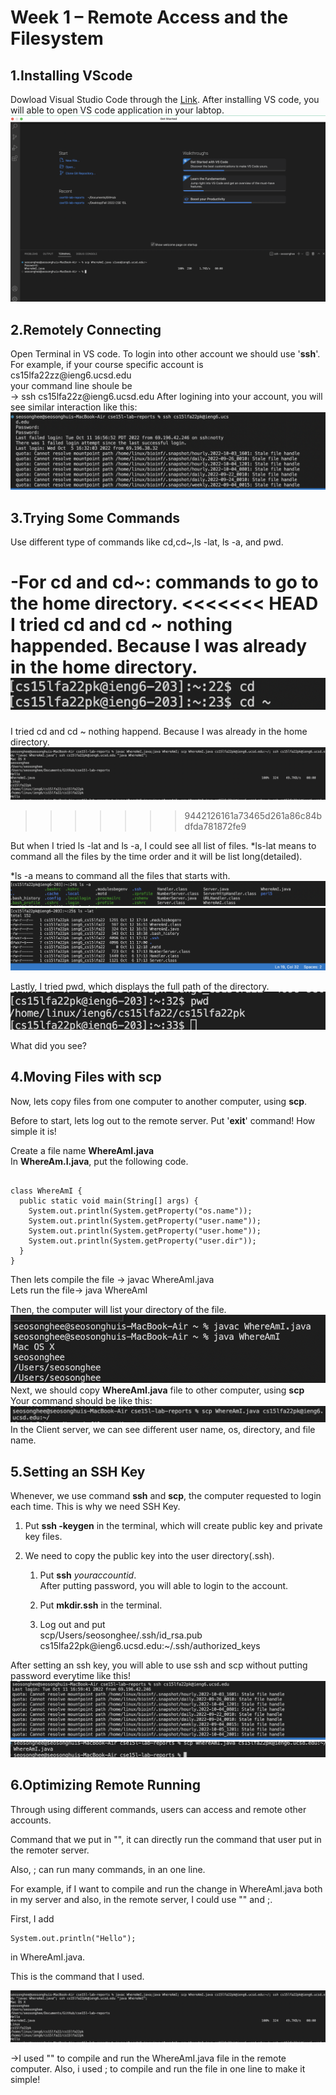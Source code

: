 # Week 1 – Remote Access and the Filesystem
## 1.Installing VScode
Dowload Visual Studio Code through the
[Link](https://code.visualstudio.com).
After installing VS code, you will able to open VS code application in your labtop.
![images](Lab1Screenshot1.png)
## 2.Remotely Connecting
Open Terminal in VS code. To login into other account we should use '**ssh**'.  
For example, if your course specific account is cs15lfa22zz<span>@ieng6.ucsd.edu<br/>
your command line shoule be<br/>-> ssh cs15lfa22z<span>@ieng6.ucsd.edu
After logining into your account, you will see similar interaction like this:
![images](Lab1screenshot15.png)

## 3.Trying Some Commands
Use different type of commands like cd,cd~,ls -lat, ls -a, and pwd.

-For cd and cd~: commands to go to the home directory. 
<<<<<<< HEAD
I tried cd and cd ~ nothing happended. Because I was already in the home directory.
![images](Lab1screenshot26.png)
=======
I tried cd and cd ~ nothing happend. Because I was already in the home directory.
![images](Lab1screenshot21.png)
>>>>>>> 9442126161a73465d261a86c84bdfda781872fe9

But when I tried ls -lat and ls -a, I could see all list of files.
*ls-lat means to command all the files by the time order and it will be list long(detailed). 

*ls -a means to command all the files that starts with.
![images](Lab1screenshot22.png)
![images](Lab1screenshot23.png)


Lastly, I tried pwd, which displays the full path of the directory.
![images](Lab1screenshot25.png)

 What did you see? 

## 4.Moving Files with scp
Now, lets copy files from one computer to another computer, using **scp**.

Before to start, lets log out to the remote server. Put '**exit**' command! How simple it is!

Create a file name **WhereAmI.java** <br/>
In **WhereAm.I.java**, put the following code.

```

class WhereAmI {
  public static void main(String[] args) {
    System.out.println(System.getProperty("os.name"));
    System.out.println(System.getProperty("user.name"));
    System.out.println(System.getProperty("user.home"));
    System.out.println(System.getProperty("user.dir"));
  }
}
```

Then lets compile the file
-> javac WhereAmI.java<br/>
Lets run the file-> java WhereAmI

Then, the computer will list your directory of the file.
![images](Lab1Screenshot6.png)<br/>
Next, we should copy **WhereAmI.java** file to other computer, using **scp** Your command should be like this:
![images](Lab1Screenshot19.png)
In the Client server, we can see different user name, os, directory, and file name. 

## 5.Setting an SSH Key
Whenever, we use command **ssh** and **scp**, the computer requested to login each time. This is why we need SSH Key.

1. Put **ssh -keygen** in the terminal, which will create public key and private key files. 

2. We need to copy the public key into the user directory(.ssh).
   
     1) Put **ssh** *youraccountid*.<br/>
     After putting password, you will able to login to the account.<br/>
     
     2) Put **mkdir.ssh** in the terminal.<br/>
      
     3) Log out and put<br/>
     scp/Users/seosonghee/.ssh/id_rsa.pub cs15lfa22pk<span>@ieng6.ucsd.edu:~/.ssh/authorized_keys

After setting an ssh key, you will able to use ssh and scp without putting password everytime like this!
![images](Lab1screenshot12.png)
![images](Lab1screenshot13.png)

## 6.Optimizing Remote Running

Through using different commands, users can access and remote other accounts. 

Command that we put in "", it can directly run the command that user put in the remoter server.

Also, ; can run many commands, in an one line. 

For example, if I want to compile and run the change in WhereAmI.java both in my server and also, in the remote server, I could use "" and ;. 

First, I add
```
System.out.println("Hello"); 
```
in WhereAmI.java.

This is the command that I used. 

![images](Lab1screenshot21.png)

->I used "" to compile and run the WhereAmI.java file in the remote computer. 
Also, i used ; to compile and run the file in one line to make it simple!
